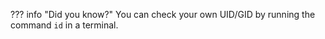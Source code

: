 ??? info "Did you know?"
    You can check your own UID/GID by running the command `id` in
    a terminal.
